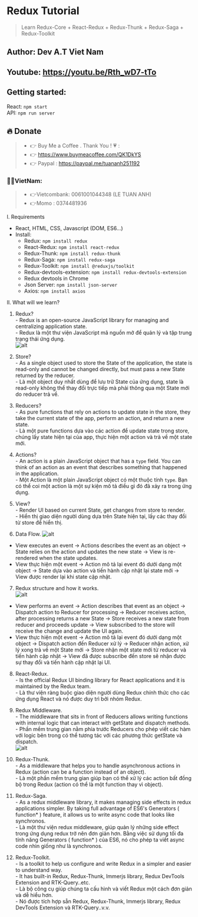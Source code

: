 # Redux Tutorial

> Learn Redux-Core + React-Redux + Redux-Thunk + Redux-Saga + Redux-Toolkit

## Author: Dev A.T Viet Nam

## Youtube: https://youtu.be/Rth_wD7-tTo

## Getting started: 
  React: `npm start`    
  API: `npm run server`

## 🔥 Donate
> + 👉 Buy Me a Coffee . Thank You ! 💗 :
> + 👉 https://www.buymeacoffee.com/QK1DkYS
> + 👉 Paypal : https://paypal.me/tuananh251192

### 👻👻VietNam: 
> + 👉Vietcombank: 0061001044348 (LE TUAN ANH)
> + 👉Momo : 0374481936


I. Requirements
  - React, HTML, CSS, Javascript (DOM, ES6...)
  - Install:
    + Redux: `npm install redux`
    + React-Redux: `npm install react-redux`
    + Redux-Thunk: `npm install redux-thunk`
    + Redux-Saga: `npm install redux-saga`
    + Redux-Toolkit: `npm install @reduxjs/toolkit`
    + Redux-devtools-extension: `npm install redux-devtools-extension`
    + Redux devtools in Chrome
    + Json Server: `npm install json-server`
    + Axios: `npm install axios`

II. What will we learn?   
  1. Redux?   
    - Redux is an open-source JavaScript library for managing and centralizing application state.        
    - Redux là một thư viện JavaScript mã nguồn mở để quản lý và tập trung trạng thái ứng dụng.     
    ![alt](https://res.cloudinary.com/devatchannel/image/upload/v1650958059/redux/q0v61a2us4iixkpoyno9_sv0qfm.png)
 
  2. Store?   
    - As a single object used to store the State of the application, the state is read-only and cannot be changed directly, but must pass a new State returned by the reducer.    
    - Là một object duy nhất dùng để lưu trữ State của ứng dụng, state là read-only không thể thay đổi trực tiếp mà phải thông qua một State mới do reducer trả về.      

  3. Reducers?    
    - As pure functions that rely on actions to update state in the store, they take the current state of the app, perform an action, and return a new state.   
    - Là một pure functions dựa vào các action để update state trong store, chúng lấy state hiện tại của app, thực hiện một action và trả về một state mới.    

  4. Actions?   
    - An action is a plain JavaScript object that has a `type` field. You can think of an action as an event that describes something that happened in the application.     
    - Một Action là một plain JavaScript object có một thuộc tính `type`. Bạn có thể coi một action là một sự kiện mô tả điều gì đó đã xảy ra trong ứng dụng.     

  5. View?   
    - Render UI based on current State, get changes from store to render.        
    - Hiển thị giao diện người dùng dựa trên State hiện tại, lấy các thay đổi từ store để hiển thị.    

  6. Data Flow.
  ![alt](https://res.cloudinary.com/devatchannel/image/upload/v1650857587/redux/redux-one-way-data-flow_mjqffd.png)

  - View executes an event -> Actions describes the event as an object -> State relies on the action and updates the new state -> View is re-rendered when the state updates.     
  - View thực hiện một event -> Action mô tả lại event đó dưới dạng một object -> State dựa vào action và tiến hành cập nhật lại state mới -> View được render lại khi state cập nhật.     

  7. Redux structure and how it works.    
  ![alt](https://res.cloudinary.com/devatchannel/image/upload/v1650857589/redux/reduxdataflowdiagram-49fa8c3968371d9ef6f2a1486bd40a26_aafsjz.gif)

  - View performs an event -> Action describes that event as an object -> Dispatch action to Reducer for processing -> Reducer receives action, after processing returns a new State -> Store receives a new state from reducer and proceeds update  -> View subscribed to the store will receive the change and update the UI again.   
  - View thực hiện một event -> Action mô tả lại event đó dưới dạng một object -> Dispatch action đến Reducer xử lý -> Reducer nhận action, xử lý xong trả về một State mới -> Store nhận một state mới từ reducer và tiến hành cập nhật -> View đã được subscribe đến store sẽ nhận được sự thay đổi và tiến hành cập nhật lại UI.     

  8. React-Redux.    
    - Is the official Redux UI binding library for React applications and it is maintained by the Redux team.     
    - Là thư viện ràng buộc giao diện người dùng Redux chính thức cho các ứng dụng React và nó được duy trì bởi nhóm Redux.    

  9. Redux Middleware.   
    - The middleware that sits in front of Reducers allows writing functions with internal logic that can interact with getState and dispatch methods.    
    - Phần mềm trung gian nằm phía trước Reducers cho phép viết các hàm với logic bên trong có thể tương tác với các phương thức getState và dispatch.    
    ![alt](https://res.cloudinary.com/devatchannel/image/upload/v1650957046/redux/1_z4llp0o7378Wwz4zoRsalw_lv5nnf.gif)

  10. Redux-Thunk.   
    - As a middleware that helps you to handle asynchronous actions in Redux (action can be a function instead of an object).    
    - Là một phần mềm trung gian giúp bạn có thể xử lý các action bất đồng bộ trong Redux (action có thể là một function thay vì object).   

  11. Redux-Saga.   
    - As a redux middleware library, it makes managing side effects in redux applications simpler. By taking full advantage of ES6's Generators ( function* ) feature, it allows us to write async code that looks like synchronos.   
    - Là một thư viện redux middleware, giúp quản lý những side effect trong ứng dụng redux trở nên đơn giản hơn. Bằng việc sử dụng tối đa tính năng Generators ( function* ) của ES6, nó cho phép ta viết async code nhìn giống như là synchronos.      

  12. Redux-Toolkit.    
    - Is a toolkit to help us configure and write Redux in a simpler and easier to understand way.    
    - It has built-in Redux, Redux-Thunk, Immerjs library, Redux DevTools Extension and RTK-Query..etc.   
    - Là bộ công cụ giúp chúng ta cấu hình và viết Redux một cách đơn giản và dễ hiểu hơn.   
    - Nó được tích hợp sẵn Redux, Redux-Thunk, Immerjs library, Redux DevTools Extension và RTK-Query..v.v.   